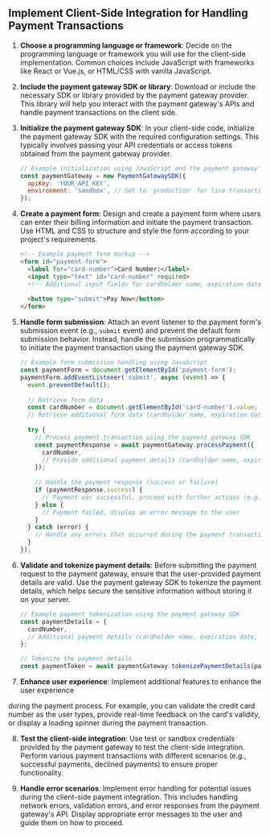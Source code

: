 
## Implement Client-Side Integration for Handling Payment Transactions

1. **Choose a programming language or framework**: Decide on the programming language or framework you will use for the client-side implementation. Common choices include JavaScript with frameworks like React or Vue.js, or HTML/CSS with vanilla JavaScript.

2. **Include the payment gateway SDK or library**: Download or include the necessary SDK or library provided by the payment gateway provider. This library will help you interact with the payment gateway's APIs and handle payment transactions on the client side.

3. **Initialize the payment gateway SDK**: In your client-side code, initialize the payment gateway SDK with the required configuration settings. This typically involves passing your API credentials or access tokens obtained from the payment gateway provider.

   ```javascript
   // Example initialization using JavaScript and the payment gateway's SDK
   const paymentGateway = new PaymentGatewaySDK({
     apiKey: 'YOUR_API_KEY',
     environment: 'sandbox', // Set to 'production' for live transactions
   });
   ```

4. **Create a payment form**: Design and create a payment form where users can enter their billing information and initiate the payment transaction. Use HTML and CSS to structure and style the form according to your project's requirements.

   ```html
   <!-- Example payment form markup -->
   <form id="payment-form">
     <label for="card-number">Card Number:</label>
     <input type="text" id="card-number" required>
     <!-- Additional input fields for cardholder name, expiration date, CVV, etc. -->
     
     <button type="submit">Pay Now</button>
   </form>
   ```

5. **Handle form submission**: Attach an event listener to the payment form's submission event (e.g., `submit` event) and prevent the default form submission behavior. Instead, handle the submission programmatically to initiate the payment transaction using the payment gateway SDK.

   ```javascript
   // Example form submission handling using JavaScript
   const paymentForm = document.getElementById('payment-form');
   paymentForm.addEventListener('submit', async (event) => {
     event.preventDefault();
     
     // Retrieve form data
     const cardNumber = document.getElementById('card-number').value;
     // Retrieve additional form data (cardholder name, expiration date, CVV, etc.)
     
     try {
       // Process payment transaction using the payment gateway SDK
       const paymentResponse = await paymentGateway.processPayment({
         cardNumber,
         // Provide additional payment details (cardholder name, expiration date, CVV, etc.)
       });
       
       // Handle the payment response (success or failure)
       if (paymentResponse.success) {
         // Payment was successful, proceed with further actions (e.g., redirect to order confirmation page)
       } else {
         // Payment failed, display an error message to the user
       }
     } catch (error) {
       // Handle any errors that occurred during the payment transaction
     }
   });
   ```

6. **Validate and tokenize payment details**: Before submitting the payment request to the payment gateway, ensure that the user-provided payment details are valid. Use the payment gateway SDK to tokenize the payment details, which helps secure the sensitive information without storing it on your server.

   ```javascript
   // Example payment tokenization using the payment gateway SDK
   const paymentDetails = {
     cardNumber,
     // Additional payment details (cardholder name, expiration date, CVV, etc.)
   };
   
   // Tokenize the payment details
   const paymentToken = await paymentGateway.tokenizePaymentDetails(paymentDetails);
   ```

7. **Enhance user experience**: Implement additional features to enhance the user experience

 during the payment process. For example, you can validate the credit card number as the user types, provide real-time feedback on the card's validity, or display a loading spinner during the payment transaction.

8. **Test the client-side integration**: Use test or sandbox credentials provided by the payment gateway to test the client-side integration. Perform various payment transactions with different scenarios (e.g., successful payments, declined payments) to ensure proper functionality.

9. **Handle error scenarios**: Implement error handling for potential issues during the client-side payment integration. This includes handling network errors, validation errors, and error responses from the payment gateway's API. Display appropriate error messages to the user and guide them on how to proceed.

